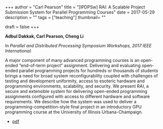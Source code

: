+++
author = "Carl Pearson"
title = "[IPDPSw] RAI: A Scalable Project Submission System for Parallel Programming Courses"
date = 2017-05-29
description = ""
tags = ["teaching"]
thumbnail= ""

draft = false
+++



**Adbul Dakkak, Carl Pearson, Cheng Li**

In *Parallel and Distributed Processing Symposium Workshops, 2017 IEEE International.*

A major component of many advanced programming courses is an open-ended “end-of-term project” assignment. Delivering and evaluating open-ended parallel programming projects for hundreds or thousands of students brings a need for broad system reconfigurability coupled with challenges of testing and development uniformity, access to esoteric hardware and programming environments, scalability, and security. We present RAI, a secure and extensible system for delivering open-ended programming assignments configured with access to different hardware and software requirements. We describe how the system was used to deliver a programming-competition-style final project in an introductory GPU programming course at the University of Illinois Urbana-Champaign.

* [pdf](/pdf/rai-edupar2017.pdf)